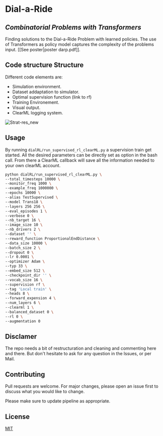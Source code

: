 # Dial-a-Ride
## _Combinatorial Problems with Transformers_

Finding solutions to the Dial-a-Ride Problem with learned policies. The use of Transformers as policy model captures the complexity of the problems input. [[See poster|poster darp.pdf]].

## Code structure Structure

Different code elements are:
- Simulation environment.
- Dataset addaptation to simulator.
- Optimal supervision function (link to rf)
- Training Environement.
- Visual output.
- ClearML logging system.

![Strat-res_new](https://user-images.githubusercontent.com/36546850/137620915-a5b39c13-55c1-4f0f-9964-fe148cd6c65a.gif)



## Usage

By running `dialRL/run_supervised_rl_clearML.py` a supervision train get started. All the desired parameters can be directly set as option in the bash call. From there a ClearML callback will save all the information needed to your own clearML account.

```bash
python dialRL/run_supervised_rl_clearML.py \
--total_timesteps 10000 \
--monitor_freq 1000 \
--example_freq 1000000 \
--epochs 10000 \
--alias TestSupervised \
--model Trans18 \
--layers 256 256 \
--eval_episodes 1 \
--verbose 0 \
--nb_target 16 \
--image_size 10 \
--nb_drivers 2 \
--dataset '' \
--reward_function ProportionalEndDistance \
--data_size 10000 \
--batch_size 2 \
--dropout 0 \
--lr 0.0001 \
--optimizer Adam \
--typ 33 \
--embed_size 512 \
--checkpoint_dir '' \
--vocab_size 16 \
--supervision rf \
--tag 'Local train' \
--heads 8 \
--forward_expension 4 \
--num_layers 6 \
--clearml 1 \
--balanced_dataset 0 \
--rl 0 \
--augmentation 0
```

## Disclamer
The repo needs a bit of restructuration and cleaning and commenting here and there. But don't hesitate to ask for any question in the Issues, or per Mail.
 

## Contributing
Pull requests are welcome. For major changes, please open an issue first to discuss what you would like to change.

Please make sure to update pipeline as appropriate.

## License
[MIT](https://choosealicense.com/licenses/mit/)
